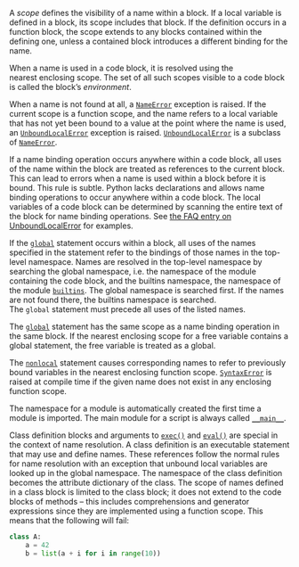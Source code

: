 A _scope_ defines the visibility of a name within a block. If a local variable is defined in a block, its scope includes that block. If the definition occurs in a function block, the scope extends to any blocks contained within the defining one, unless a contained block introduces a different binding for the name.

When a name is used in a code block, it is resolved using the nearest enclosing scope. The set of all such scopes visible to a code block is called the block’s _environment_.

When a name is not found at all, a [`NameError`](https://docs.python.org/3/library/exceptions.html#NameError "NameError") exception is raised. If the current scope is a function scope, and the name refers to a local variable that has not yet been bound to a value at the point where the name is used, an [`UnboundLocalError`](https://docs.python.org/3/library/exceptions.html#UnboundLocalError "UnboundLocalError") exception is raised. [`UnboundLocalError`](https://docs.python.org/3/library/exceptions.html#UnboundLocalError "UnboundLocalError") is a subclass of [`NameError`](https://docs.python.org/3/library/exceptions.html#NameError "NameError").

If a name binding operation occurs anywhere within a code block, all uses of the name within the block are treated as references to the current block. This can lead to errors when a name is used within a block before it is bound. This rule is subtle. Python lacks declarations and allows name binding operations to occur anywhere within a code block. The local variables of a code block can be determined by scanning the entire text of the block for name binding operations. See [the FAQ entry on UnboundLocalError](https://docs.python.org/3/faq/programming.html#faq-unboundlocalerror) for examples.

If the [`global`](https://docs.python.org/3/reference/simple_stmts.html#global) statement occurs within a block, all uses of the names specified in the statement refer to the bindings of those names in the top-level namespace. Names are resolved in the top-level namespace by searching the global namespace, i.e. the namespace of the module containing the code block, and the builtins namespace, the namespace of the module [`builtins`](https://docs.python.org/3/library/builtins.html#module-builtins "builtins: The module that provides the built-in namespace."). The global namespace is searched first. If the names are not found there, the builtins namespace is searched. The `global` statement must precede all uses of the listed names.

The [`global`](https://docs.python.org/3/reference/simple_stmts.html#global) statement has the same scope as a name binding operation in the same block. If the nearest enclosing scope for a free variable contains a global statement, the free variable is treated as a global.

The [`nonlocal`](https://docs.python.org/3/reference/simple_stmts.html#nonlocal) statement causes corresponding names to refer to previously bound variables in the nearest enclosing function scope. [`SyntaxError`](https://docs.python.org/3/library/exceptions.html#SyntaxError "SyntaxError") is raised at compile time if the given name does not exist in any enclosing function scope.

The namespace for a module is automatically created the first time a module is imported. The main module for a script is always called [`__main__`](https://docs.python.org/3/library/__main__.html#module-__main__ "__main__: The environment where top-level code is run. Covers command-line interfaces, import-time behavior, and ``__name__ == '__main__'``.").

Class definition blocks and arguments to [`exec()`](https://docs.python.org/3/library/functions.html#exec "exec") and [`eval()`](https://docs.python.org/3/library/functions.html#eval "eval") are special in the context of name resolution. A class definition is an executable statement that may use and define names. These references follow the normal rules for name resolution with an exception that unbound local variables are looked up in the global namespace. The namespace of the class definition becomes the attribute dictionary of the class. The scope of names defined in a class block is limited to the class block; it does not extend to the code blocks of methods – this includes comprehensions and generator expressions since they are implemented using a function scope. This means that the following will fail:

```python
class A:
    a = 42
    b = list(a + i for i in range(10))
```